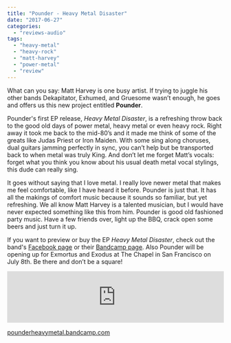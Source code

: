 ```yaml
---
title: "Pounder - Heavy Metal Disaster"
date: "2017-06-27"
categories: 
  - "reviews-audio"
tags: 
  - "heavy-metal"
  - "heavy-rock"
  - "matt-harvey"
  - "power-metal"
  - "review"
---
```


What can you say: Matt Harvey is one busy artist. If trying to juggle his other bands Dekapitator, Exhumed, and Gruesome wasn’t enough, he goes and offers us this new project entitled **Pounder**.

Pounder's first EP release, _Heavy Metal Disaster_, is a refreshing throw back to the good old days of power metal, heavy metal or even heavy rock. Right away it took me back to the mid-80’s and it made me think of some of the greats like Judas Priest or Iron Maiden. With some sing along choruses, dual guitars jamming perfectly in sync, you can’t help but be transported back to when metal was truly King. And don’t let me forget Matt’s vocals: forget what you think you know about his usual death metal vocal stylings, this dude can really sing.

It goes without saying that I love metal. I really love newer metal that makes me feel comfortable, like I have heard it before. Pounder is just that. It has all the makings of comfort music because it sounds so familiar, but yet refreshing. We all know Matt Harvey is a talented musician, but I would have never expected something like this from him. Pounder is good old fashioned party music. Have a few friends over, light up the BBQ, crack open some beers and just turn it up.

If you want to preview or buy the EP _Heavy Metal Disaster_, check out the band's [Facebook page](https://www.facebook.com/pounderheavymetal) or their [Bandcamp page](https://pounderheavymetal.bandcamp.com/). Also Pounder will be opening up for Exmortus and Exodus at The Chapel in San Francisco on July 8th. Be there and don’t be a square!

<iframe style="border: 0; width: 100%; height: 120px;" src="https://bandcamp.com/EmbeddedPlayer/album=1980576116/size=large/bgcol=ffffff/linkcol=0687f5/tracklist=false/artwork=small/transparent=true/" width="300" height="150" seamless=""><a href="http://pounderheavymetal.bandcamp.com/album/heavy-metal-disaster">Heavy Metal Disaster by Pounder</a></iframe>

[pounderheavymetal.bandcamp.com](https://pounderheavymetal.bandcamp.com/)
